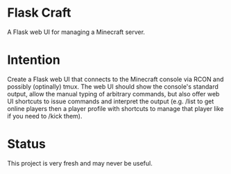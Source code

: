 # Flask Craft
A Flask web UI for managing a Minecraft server.

# Intention
Create a Flask web UI that connects to the Minecraft console via RCON and possibly (optinally) tmux. The web UI should show the console's standard output, allow the manual typing of arbitrary commands, but also offer web UI shortcuts to issue commands and interpret the output (e.g. /list to get online players then a player profile with shortcuts to manage that player like if you need to /kick them).

# Status
This project is very fresh and may never be useful.
